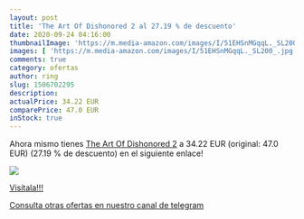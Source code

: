 ```yaml
---
layout: post
title: 'The Art Of Dishonored 2 al 27.19 % de descuento'
date: 2020-09-24 04:16:00
thumbnailImage: 'https://m.media-amazon.com/images/I/51EHSnMGqqL._SL200_.jpg'
images: [ 'https://m.media-amazon.com/images/I/51EHSnMGqqL._SL200_.jpg' ]
comments: true
category: ofertas
author: ring
slug: 1506702295
description:
actualPrice: 34.22 EUR
comparePrice: 47.0 EUR
inStock: true
---
```


Ahora mismo tienes [The Art Of Dishonored 2](https://www.amazon.com/dp/1506702295/?tag=redken08-20) a 34.22 EUR (original: 47.0 EUR) (27.19 %  de descuento) en el siguiente enlace!

[![](https://m.media-amazon.com/images/I/51EHSnMGqqL._SL200_.jpg)](https://www.amazon.com/dp/1506702295/?tag=redken08-20)

[Visítala!!!](https://www.amazon.com/dp/1506702295/?tag=redken08-20)

[Consulta otras ofertas en nuestro canal de telegram](https://t.me/s/ofertas25)
